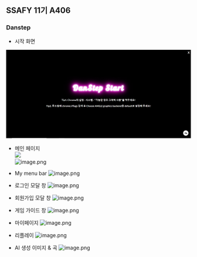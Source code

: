 ## SSAFY 11기 A406


### Danstep

- 시작 화면
<img src='./readme-img/mainpage.png' width="900"/>

- 메인 페이지
<br/> <img src='./readme-img/MainPage.gif' width="900" height="auto"/> <br/>
![image.png](https://prod-files-secure.s3.us-west-2.amazonaws.com/72fcfd30-6b49-45eb-ac23-3ca45d4f32fb/5c57dce2-d1df-440d-827b-c9fb571d24d8/image.png)

- My menu bar
![image.png](https://prod-files-secure.s3.us-west-2.amazonaws.com/72fcfd30-6b49-45eb-ac23-3ca45d4f32fb/16d1d4ff-1ac1-40cc-865a-3ed7a2074858/image.png)

- 로그인 모달 창
![image.png](https://prod-files-secure.s3.us-west-2.amazonaws.com/72fcfd30-6b49-45eb-ac23-3ca45d4f32fb/0167200a-6def-4444-aa47-364801175dd2/image.png)

- 회원가입 모달 창
![image.png](https://prod-files-secure.s3.us-west-2.amazonaws.com/72fcfd30-6b49-45eb-ac23-3ca45d4f32fb/118514ca-ff85-40d8-b441-e66da8f0bceb/image.png)

- 게임 가이드 창
![image.png](https://prod-files-secure.s3.us-west-2.amazonaws.com/72fcfd30-6b49-45eb-ac23-3ca45d4f32fb/15bf68d9-abcd-4b81-85ef-7ea795468b31/image.png)

- 마이페이지
![image.png](https://prod-files-secure.s3.us-west-2.amazonaws.com/72fcfd30-6b49-45eb-ac23-3ca45d4f32fb/d3537226-5a4c-4da5-8912-5bd24574c9c5/image.png)

- 리플레이
![image.png](https://prod-files-secure.s3.us-west-2.amazonaws.com/72fcfd30-6b49-45eb-ac23-3ca45d4f32fb/8bd6c906-ecb5-43ec-8840-62534ebec81a/image.png)

- AI 생성 이미지 & 곡
![image.png](https://prod-files-secure.s3.us-west-2.amazonaws.com/72fcfd30-6b49-45eb-ac23-3ca45d4f32fb/02a60d92-127a-440b-b28b-22ad3889fd2f/image.png)
